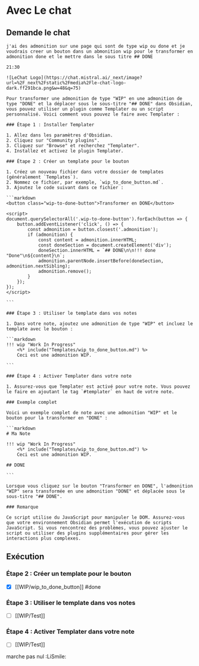 # Avec Le chat 
## Demande le chat 

``````ad-info
j'ai des admonition sur une page qui sont de type wip ou done et je voudrais creer un bouton dans un abmonition wip pour le transformer en admonition done et le mettre dans le sous titre ## DONE

21:30

![LeChat Logo](https://chat.mistral.ai/_next/image?url=%2F_next%2Fstatic%2Fmedia%2Fle-chat-logo-dark.ff291bca.png&w=48&q=75)

Pour transformer une admonition de type "WIP" en une admonition de type "DONE" et la déplacer sous le sous-titre "## DONE" dans Obsidian, vous pouvez utiliser un plugin comme Templater ou un script personnalisé. Voici comment vous pouvez le faire avec Templater :

### Étape 1 : Installer Templater

1. Allez dans les paramètres d'Obsidian.
2. Cliquez sur "Community plugins".
3. Cliquez sur "Browse" et recherchez "Templater".
4. Installez et activez le plugin Templater.

### Étape 2 : Créer un template pour le bouton

1. Créez un nouveau fichier dans votre dossier de templates (généralement `Templates`).
2. Nommez ce fichier, par exemple, `wip_to_done_button.md`.
3. Ajoutez le code suivant dans ce fichier :

```markdown
<button class="wip-to-done-button">Transformer en DONE</button>

<script>
document.querySelectorAll('.wip-to-done-button').forEach(button => {
    button.addEventListener('click', () => {
        const admonition = button.closest('.admonition');
        if (admonition) {
            const content = admonition.innerHTML;
            const doneSection = document.createElement('div');
            doneSection.innerHTML = `## DONE\n\n!!! done "Done"\n${content}\n`;
            admonition.parentNode.insertBefore(doneSection, admonition.nextSibling);
            admonition.remove();
        }
    });
});
</script>

```

### Étape 3 : Utiliser le template dans vos notes

1. Dans votre note, ajoutez une admonition de type "WIP" et incluez le template avec le bouton :

```markdown
!!! wip "Work In Progress"
    <%* include("Templates/wip_to_done_button.md") %>
    Ceci est une admonition WIP.

```

### Étape 4 : Activer Templater dans votre note

1. Assurez-vous que Templater est activé pour votre note. Vous pouvez le faire en ajoutant le tag `#templater` en haut de votre note.

### Exemple complet

Voici un exemple complet de note avec une admonition "WIP" et le bouton pour la transformer en "DONE" :

```markdown
# Ma Note

!!! wip "Work In Progress"
    <%* include("Templates/wip_to_done_button.md") %>
    Ceci est une admonition WIP.

## DONE

```

Lorsque vous cliquez sur le bouton "Transformer en DONE", l'admonition "WIP" sera transformée en une admonition "DONE" et déplacée sous le sous-titre "## DONE".

### Remarque

Ce script utilise du JavaScript pour manipuler le DOM. Assurez-vous que votre environnement Obsidian permet l'exécution de scripts JavaScript. Si vous rencontrez des problèmes, vous pouvez ajuster le script ou utiliser des plugins supplémentaires pour gérer les interactions plus complexes.
``````

## Exécution

### Étape 2 : Créer un template pour le bouton
- [x] [[WIP/wip_to_done_button]] #done 

### Étape 3 : Utiliser le template dans vos notes
- [ ] [[WIP/Test]]
### Étape 4 : Activer Templater dans votre note
- [ ] [[WIP/Test]]

marche pas 
nul :LiSmile:


